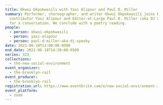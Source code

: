 ```yaml
---
title: Okwui Okpokwasili with Yasi Alipour and Paul D. Miller
summary: Performer, choreographer, and writer Okwui Okpokwasili joins Rail
  contributor Yasi Alipour and Editor-at-Large Paul D. Miller (aka DJ Spooky)
  for a conversation. We conclude with a poetry reading.
people:
  - person: okwui-okpokwasili
  - person: yasi-alipour
  - person: paul-d-miller-aka-dj-spooky
date: 2021-06-18T13:00:00-0500
end_date: 2021-06-18T14:30:00-0500
series: 323
collections:
  - the-new-social-environment
event_organizer:
  - the-brooklyn-rail
event_producer:
  - the-brooklyn-rail
registration_url: https://www.eventbrite.com/e/new-social-environment-323-okwui-okpokwasili-tickets-159067341701
event_platform:
  - zoom
---
```

